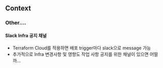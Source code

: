 
## Context





### Other....
#### Slack Infra 공지 채널
- Terraform Cloud를 적용하면 배포 trigger마다 slack으로 message 가능
- 추가적으로 Infra 변경사항 및 영향도 작업 사항 공지를 위한 채널이 있으면 어떨까...